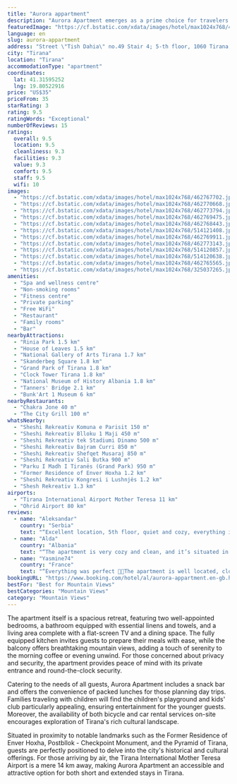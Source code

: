 ```yaml
---
title: "Aurora appartment"
description: "Aurora Apartment emerges as a prime choice for travelers seeking a blend of comfort and convenience in the heart of Tirana."
featuredImage: "https://cf.bstatic.com/xdata/images/hotel/max1024x768/462767702.jpg?k=b9b88731dc038cfafd957a557fbfdebd235331b73d5930ff3c3f74aa9083c58b&o=&hp=1"
language: en
slug: aurora-appartment
address: "Street \"Tish Dahia\" no.49 Stair 4; 5-th floor, 1060 Tirana, Albania"
city: "Tirana"
location: "Tirana"
accommodationType: "apartment"
coordinates:
  lat: 41.31595252
  lng: 19.80522916
price: "US$35"
priceFrom: 35
starRating: 3
rating: 9.5
ratingWords: "Exceptional"
numberOfReviews: 15
ratings:
  overall: 9.5
  location: 9.5
  cleanliness: 9.3
  facilities: 9.3
  value: 9.3
  comfort: 9.5
  staff: 9.5
  wifi: 10
images:
  - "https://cf.bstatic.com/xdata/images/hotel/max1024x768/462767702.jpg?k=b9b88731dc038cfafd957a557fbfdebd235331b73d5930ff3c3f74aa9083c58b&o=&hp=1"
  - "https://cf.bstatic.com/xdata/images/hotel/max1024x768/462770668.jpg?k=572008b0299d3d6aa83236eeb84a1309801a261cbc5169878ad6e04f1ac0dedd&o=&hp=1"
  - "https://cf.bstatic.com/xdata/images/hotel/max1024x768/462773794.jpg?k=7b1f1d419559141312ef2fe3edbb23118788ec0429526c18408bdc5f21cb3344&o=&hp=1"
  - "https://cf.bstatic.com/xdata/images/hotel/max1024x768/462769475.jpg?k=b5f321380154a5a0a6f92873b4cbff81a08bb09f55c4b6d4ca94069a51752a66&o=&hp=1"
  - "https://cf.bstatic.com/xdata/images/hotel/max1024x768/462768443.jpg?k=fff620b72737ddbe9c81e1b8b78316645a8fbc3ba729d44d78a6c7f3f124abb0&o=&hp=1"
  - "https://cf.bstatic.com/xdata/images/hotel/max1024x768/514121408.jpg?k=4a3bb11bd935db30f62c9cbf4a4ed85b4f562e90ab0d0534acc136ee86dfe533&o=&hp=1"
  - "https://cf.bstatic.com/xdata/images/hotel/max1024x768/462769911.jpg?k=94c3528fedd6ea076cb79df79b962930b57f29df84a91ea368dea6e8c514ff3d&o=&hp=1"
  - "https://cf.bstatic.com/xdata/images/hotel/max1024x768/462773143.jpg?k=377105aa4532429234b32153018bb170e6a302ba982e509541401d7c8332234c&o=&hp=1"
  - "https://cf.bstatic.com/xdata/images/hotel/max1024x768/514120857.jpg?k=8d716ac90e90a38dda63df7f553cde1df0be8a3aa820db3c7956a8b09b3f42dd&o=&hp=1"
  - "https://cf.bstatic.com/xdata/images/hotel/max1024x768/514120638.jpg?k=db517fde3b832da151636e86988ab98aacc08af7faf7e366649f869bc0fe3fe6&o=&hp=1"
  - "https://cf.bstatic.com/xdata/images/hotel/max1024x768/462765565.jpg?k=9413eeb24289a8459829f7fdaee26777d2670677f909d972977c6a989648cca7&o=&hp=1"
  - "https://cf.bstatic.com/xdata/images/hotel/max1024x768/325037265.jpg?k=0e6238800c9b6674e829f13bb8fae9284879cb9ed6588cf61a5b41db6625b21a&o=&hp=1"
amenities:
  - "Spa and wellness centre"
  - "Non-smoking rooms"
  - "Fitness centre"
  - "Private parking"
  - "Free WiFi"
  - "Restaurant"
  - "Family rooms"
  - "Bar"
nearbyAttractions:
  - "Rinia Park 1.5 km"
  - "House of Leaves 1.5 km"
  - "National Gallery of Arts Tirana 1.7 km"
  - "Skanderbeg Square 1.8 km"
  - "Grand Park of Tirana 1.8 km"
  - "Clock Tower Tirana 1.8 km"
  - "National Museum of History Albania 1.8 km"
  - "Tanners' Bridge 2.1 km"
  - "Bunk'Art 1 Museum 6 km"
nearbyRestaurants:
  - "Chakra Jone 40 m"
  - "The City Grill 100 m"
whatsNearby:
  - "Sheshi Rekreativ Komuna e Parisit 150 m"
  - "Sheshi Rekreativ Blloku 1 Maji 450 m"
  - "Sheshi Rekreativ tek Stadiumi Dinamo 500 m"
  - "Sheshi Rekreativ Bajram Curri 850 m"
  - "Sheshi Rekreativ Shefqet Musaraj 850 m"
  - "Sheshi Rekreativ Sali Butka 900 m"
  - "Parku I Madh I Tiranës (Grand Park) 950 m"
  - "Former Residence of Enver Hoxha 1.2 km"
  - "Sheshi Rekreativ Kongresi i Lushnjës 1.2 km"
  - "Shesh Rekreativ 1.3 km"
airports:
  - "Tirana International Airport Mother Teresa 11 km"
  - "Ohrid Airport 80 km"
reviews:
  - name: "Aleksandar"
    country: "Serbia"
    text: "“Excellent location, 5th floor, quiet and cozy, everything inside (including several different appliances to make coffee :-) ). Very pleasant host, fluent in English, and very open to any suggestions for improvement - if you need anything just ask....”"
  - name: "Alda"
    country: "Albania"
    text: "“The apartment is very cozy and clean, and it’s situated in one of the nicest quarters of Tirana. Perparim is very friendly and helpful. I also have to add that the can of coca cola in the refrigerator was very thoughtful, especially in a hot...”"
  - name: "Yasmine74"
    country: "France"
    text: "“Everything was perfect 👍🏻The apartment is well located, close to the city center. Well equipped. The owner is very friendly. We will be back soon 🔜”"
bookingURL: "https://www.booking.com/hotel/al/aurora-appartment.en-gb.html?aid=8035640"
bestFor: "Best for Mountain Views"
bestCategories: "Mountain Views"
category: "Mountain Views"
---
```


The apartment itself is a spacious retreat, featuring two well-appointed bedrooms, a bathroom equipped with essential linens and towels, and a living area complete with a flat-screen TV and a dining space. The fully equipped kitchen invites guests to prepare their meals with ease, while the balcony offers breathtaking mountain views, adding a touch of serenity to the morning coffee or evening unwind. For those concerned about privacy and security, the apartment provides peace of mind with its private entrance and round-the-clock security.

Catering to the needs of all guests, Aurora Apartment includes a snack bar and offers the convenience of packed lunches for those planning day trips. Families traveling with children will find the children's playground and kids' club particularly appealing, ensuring entertainment for the younger guests. Moreover, the availability of both bicycle and car rental services on-site encourages exploration of Tirana's rich cultural landscape.

Situated in proximity to notable landmarks such as the Former Residence of Enver Hoxha, Postbllok - Checkpoint Monument, and the Pyramid of Tirana, guests are perfectly positioned to delve into the city's historical and cultural offerings. For those arriving by air, the Tirana International Mother Teresa Airport is a mere 14 km away, making Aurora Apartment an accessible and attractive option for both short and extended stays in Tirana.